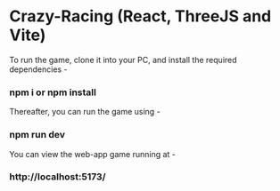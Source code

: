 # Crazy-Racing (React, ThreeJS and Vite)

To run the game, clone it into your PC, and install the required dependencies -

### npm i or npm install

Thereafter, you can run the game using -

### npm run dev

You can view the web-app game running at -

### http://localhost:5173/
